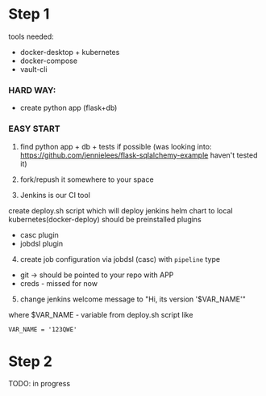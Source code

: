 # Step 1

tools needed:
* docker-desktop + kubernetes
* docker-compose
* vault-cli


### HARD WAY:
* create python app (flask+db)

### EASY START
1. find python app + db + tests if possible (was looking into: https://github.com/jennielees/flask-sqlalchemy-example  haven't tested it)
2. fork/repush it somewhere to your space

3. Jenkins is our CI tool

create deploy.sh script which will deploy jenkins helm chart to local kubernetes(docker-deploy)
should be preinstalled plugins
* casc plugin
* jobdsl plugin

4. create job configuration via jobdsl (casc) with `pipeline` type
* git -> should be pointed to your repo with APP
* creds - missed for now

5. change jenkins welcome message to "Hi, its version '$VAR_NAME'"

where $VAR_NAME - variable from deploy.sh script like

```
VAR_NAME = '123QWE'
```



# Step 2

TODO: in progress


